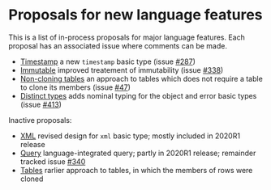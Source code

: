 # Proposals for new language features

This is a list of in-process proposals for major language features. Each proposal has an associated issue where comments can be made.
  
  * [Timestamp](timestamp/timestamp.md) a new `timestamp` basic type (issue [#287](https://github.com/ballerina-platform/ballerina-spec/issues/287))
  * [Immutable](immutable/immutable.md) improved treatement of immutability (issue [#338](https://github.com/ballerina-platform/ballerina-spec/issues/338))
  * [Non-cloning tables](tablenoclone/tablenoclone.md) an approach to tables which does not require a table to clone its members (issue [#47](https://github.com/ballerina-platform/ballerina-spec/issues/47))
  * [Distinct types](distinct/distinct.md) adds nominal typing for the object and error basic types (issue [#413](https://github.com/ballerina-platform/ballerina-spec/issues/413))

Inactive proposals:
  * [XML](xml/xml.md) revised design for `xml` basic type; mostly included in 2020R1 release
  * [Query](query/query.md) language-integrated query; partly in 2020R1 release; remainder tracked issue [#340](https://github.com/ballerina-platform/ballerina-spec/issues/340)
  * [Tables](table/table.md) rarlier approach to tables, in which the members of rows were cloned

